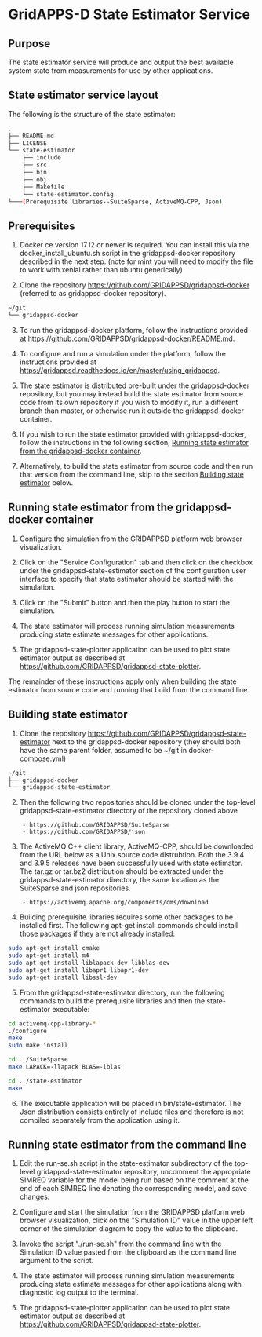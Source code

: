 # GridAPPS-D State Estimator Service

## Purpose

The state estimator service will produce and output the best available system state from measurements for use by other applications.


## State estimator service layout

The following is the structure of the state estimator:

```` bash
.
├── README.md
├── LICENSE
└── state-estimator
    ├── include
    ├── src
    ├── bin
    ├── obj
    ├── Makefile
    └── state-estimator.config
└───(Prerequisite libraries--SuiteSparse, ActiveMQ-CPP, Json)
````


## Prerequisites

1. Docker ce version 17.12 or newer is required.  You can install this via the docker_install_ubuntu.sh script in the gridappsd-docker repository described in the next step. (note for mint you will need to modify the file to work with xenial rather than ubuntu generically)

2. Clone the repository <https://github.com/GRIDAPPSD/gridappsd-docker> (referred to as gridappsd-docker repository).

```` bash
~/git
└── gridappsd-docker
````

3. To run the gridappsd-docker platform, follow the instructions provided at <https://github.com/GRIDAPPSD/gridappsd-docker/README.md>.

4. To configure and run a simulation under the platform, follow the instructions provided at <https://gridappsd.readthedocs.io/en/master/using_gridappsd>.

5. The state estimator is distributed pre-built under the gridappsd-docker repository, but you may instead build the state estimator from source code from its own repository if you wish to modify it, run a different branch than master, or otherwise run it outside the gridappsd-docker container.

6. If you wish to run the state estimator provided with gridappsd-docker, follow the instructions in the following section, [Running state estimator from the gridappsd-docker container](#running-state-estimator-from-the-gridappsd-docker-container).

7. Alternatively, to build the state estimator from source code and then run that version from the command line, skip to the section [Building state estimator](#building-state-estimator) below.


## Running state estimator from the gridappsd-docker container

1. Configure the simulation from the GRIDAPPSD platform web browser visualization.

2. Click on the "Service Configuration" tab and then click on the checkbox under the gridappsd-state-estimator section of the configuration user interface to specify that state estimator should be started with the simulation.

3. Click on the "Submit" button and then the play button to start the simulation.

4. The state estimator will process running simulation measurements producing state estimate messages for other applications.

5. The gridappsd-state-plotter application can be used to plot state estimator output as described at <https://github.com/GRIDAPPSD/gridappsd-state-plotter>.

The remainder of these instructions apply only when building the state estimator from source code and running that build from the command line.


## Building state estimator

1. Clone the repository <https://github.com/GRIDAPPSD/gridappsd-state-estimator> next to the gridappsd-docker repository (they should both have the same parent folder, assumed to be ~/git in docker-compose.yml)

```` bash
~/git
├── gridappsd-docker
└── gridappsd-state-estimator
````

2. Then the following two repositories should be cloned under the top-level gridappsd-state-estimator directory of the repository cloned above

````
	- https://github.com/GRIDAPPSD/SuiteSparse
	- https://github.com/GRIDAPPSD/json
````

3. The ActiveMQ C++ client library, ActiveMQ-CPP, should be downloaded from the URL below as a Unix source code distrubtion.  Both the 3.9.4 and 3.9.5 releases have been successfully used with state estimator.  The tar.gz or tar.bz2 distribution should be extracted under the gridappsd-state-estimator directory, the same location as the SuiteSparse and json repositories.

````
    - https://activemq.apache.org/components/cms/download
````

4. Building prerequisite libraries requires some other packages to be installed first.  The following apt-get install commands should install those packages if they are not already installed:

```` bash
sudo apt-get install cmake
sudo apt-get install m4
sudo apt-get install liblapack-dev libblas-dev
sudo apt-get install libapr1 libapr1-dev
sudo apt-get install libssl-dev
````

5. From the gridappsd-state-estimator directory, run the following commands to build the prerequisite libraries and then the state-estimator executable:

```` bash
cd activemq-cpp-library-*
./configure
make
sudo make install

cd ../SuiteSparse
make LAPACK=-llapack BLAS=-lblas

cd ../state-estimator
make
````

6. The executable application will be placed in bin/state-estimator.  The Json distribution consists entirely of include files and therefore is not compiled separately from the application using it.


## Running state estimator from the command line

1. Edit the run-se.sh script in the state-estimator subdirectory of the top-level gridappsd-state-estimator repository, uncomment the appropriate SIMREQ variable for the model being run based on the comment at the end of each SIMREQ line denoting the corresponding model, and save changes.

2. Configure and start the simulation from the GRIDAPPSD platform web browser visualization, click on the "Simulation ID" value in the upper left corner of the simulation diagram to copy the value to the clipboard.

3. Invoke the script "./run-se.sh" from the command line with the Simulation ID value pasted from the clipboard as the command line argument to the script.

4. The state estimator will process running simulation measurements producing state estimate messages for other applications along with diagnostic log output to the terminal.

5. The gridappsd-state-plotter application can be used to plot state estimator output as described at <https://github.com/GRIDAPPSD/gridappsd-state-plotter>.

